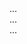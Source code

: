<form-directive form="form" class="ng-isolate-scope ng-scope">
   ...
   <form name="myForm" id="myForm">
      ...
      <div ng-repeat="field in form.fields">
         <field-directive field="field">
            ...
         </field-directive>
      </div>
   </form>
